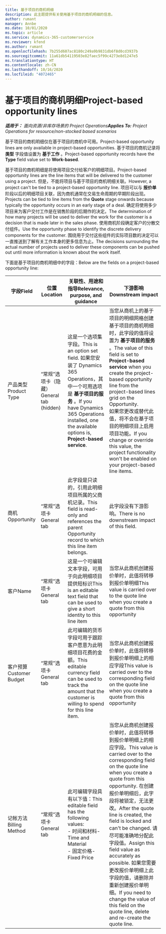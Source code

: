 ```yaml
---
title: 基于项目的商机明细
description: 此主题提供有关使用基于项目的商机明细的信息。
author: rumant
manager: Annbe
ms.date: 10/01/2020
ms.topic: article
ms.service: dynamics-365-customerservice
ms.reviewer: kfend
ms.author: rumant
ms.openlocfilehash: 7b255d607ac8180c249a9b9831db6f8d0cd3937b
ms.sourcegitcommit: 11a61db54119503e82faec5f99c4273e8d1247e5
ms.translationtype: HT
ms.contentlocale: zh-CN
ms.lasthandoff: 10/16/2020
ms.locfileid: "4072465"
---
```

# <a name="project-based-opportunity-lines"></a><span data-ttu-id="c561c-103">基于项目的商机明细</span><span class="sxs-lookup"><span data-stu-id="c561c-103">Project-based opportunity lines</span></span>

<span data-ttu-id="c561c-104">_**适用于：** 面向资源/非库存场景的 Project Operations_</span><span class="sxs-lookup"><span data-stu-id="c561c-104">_**Applies To:** Project Operations for resource/non-stocked based scenarios_</span></span>


<span data-ttu-id="c561c-105">基于项目的商机明细仅在基于项目的商机中可用。</span><span class="sxs-lookup"><span data-stu-id="c561c-105">Project-based opportunity lines are only available in project-based opportunities.</span></span> <span data-ttu-id="c561c-106">基于项目的商机记录将 **类型** 字段值设置为 **基于工作** 。</span><span class="sxs-lookup"><span data-stu-id="c561c-106">Project-based opportunity records have the **Type** field value set to **Work-based**.</span></span>

<span data-ttu-id="c561c-107">基于项目的商机明细是将使用项目交付给客户的明细项目。</span><span class="sxs-lookup"><span data-stu-id="c561c-107">Project-based opportunity lines are the line items that will be delivered to the customer using a project.</span></span> <span data-ttu-id="c561c-108">但是，不能将项目与基于项目的商机明细关联。</span><span class="sxs-lookup"><span data-stu-id="c561c-108">However, a project can't be tied to a project-based opportunity line.</span></span> <span data-ttu-id="c561c-109">项目可以与 **报价单** 阶段以后的明细项目关联，因为商机通常在交易生命周期的早期阶段出现。</span><span class="sxs-lookup"><span data-stu-id="c561c-109">Projects can be tied to line items from the **Quote** stage onwards because typically the opportunity occurs in an early stage of a deal.</span></span> <span data-ttu-id="c561c-110">确定将使用多少项目来为客户交付工作是在销售阶段的后期作的决定。</span><span class="sxs-lookup"><span data-stu-id="c561c-110">The determination of how many projects will be used to deliver the work for the customer is a decision that is made later in the sales phase.</span></span> <span data-ttu-id="c561c-111">使用商机阶段确定客户的分散交付组件。</span><span class="sxs-lookup"><span data-stu-id="c561c-111">Use the opportunity phase to identify the discrete delivery components for the customer.</span></span> <span data-ttu-id="c561c-112">围绕用于交付这些组件的实际项目数的决定可以一直推送到了解有关工作本身的更多信息为止。</span><span class="sxs-lookup"><span data-stu-id="c561c-112">The decisions surrounding the actual number of projects used to deliver these components can be pushed out until more information is known about the work itself.</span></span>

<span data-ttu-id="c561c-113">下面是基于项目的商机明细中的字段：</span><span class="sxs-lookup"><span data-stu-id="c561c-113">Below are the fields on a project-based opportunity line:</span></span>

| <span data-ttu-id="c561c-114">**字段**</span><span class="sxs-lookup"><span data-stu-id="c561c-114">**Field**</span></span> | <span data-ttu-id="c561c-115">**位置**</span><span class="sxs-lookup"><span data-stu-id="c561c-115">**Location**</span></span> | <span data-ttu-id="c561c-116">**关联性、用途和指导**</span><span class="sxs-lookup"><span data-stu-id="c561c-116">**Relevance, purpose, and guidance**</span></span> | <span data-ttu-id="c561c-117">**下游影响**</span><span class="sxs-lookup"><span data-stu-id="c561c-117">**Downstream impact**</span></span> |
| --- | --- | --- | --- |
| <span data-ttu-id="c561c-118">产品类型</span><span class="sxs-lookup"><span data-stu-id="c561c-118">Product Type</span></span> | <span data-ttu-id="c561c-119">“常规”选项卡（隐藏）</span><span class="sxs-lookup"><span data-stu-id="c561c-119">General tab (hidden)</span></span> | <span data-ttu-id="c561c-120">这是一个选项集字段。</span><span class="sxs-lookup"><span data-stu-id="c561c-120">This is an option set field.</span></span> <span data-ttu-id="c561c-121">如果您安装了 Dynamics 365 Operations，其中一个可用选项是 **基于项目的服务** 。</span><span class="sxs-lookup"><span data-stu-id="c561c-121">If you have Dynamics 365 Operations installed, one the available options is, **Project-based service**.</span></span>  | <span data-ttu-id="c561c-122">当您从商机上的基于项目的明细网格创建基于项目的商机明细时，此字段的值将设置为 **基于项目的服务** 。</span><span class="sxs-lookup"><span data-stu-id="c561c-122">The value of this field is set to **Project-based service** when you create the project-based opportunity line from the project-based lines grid on the Opportunity.</span></span> <br> <span data-ttu-id="c561c-123">如果您更改或替代此值，将不会在基于项目的明细项目上启用项目功能。</span><span class="sxs-lookup"><span data-stu-id="c561c-123">If you change or override this value, the project functionality won't be enabled on your project-based line items.</span></span> |
| <span data-ttu-id="c561c-124">商机​​</span><span class="sxs-lookup"><span data-stu-id="c561c-124">Opportunity</span></span> | <span data-ttu-id="c561c-125">“常规”选项卡</span><span class="sxs-lookup"><span data-stu-id="c561c-125">General tab</span></span> | <span data-ttu-id="c561c-126">此字段是只读的，引用此明细项目所属的父商机记录。</span><span class="sxs-lookup"><span data-stu-id="c561c-126">This field is read-only and references the parent Opportunity record to which this line item belongs.</span></span> | <span data-ttu-id="c561c-127">此字段没有下游影响。</span><span class="sxs-lookup"><span data-stu-id="c561c-127">There is no downstream impact of this field.</span></span> |
| <span data-ttu-id="c561c-128">客户</span><span class="sxs-lookup"><span data-stu-id="c561c-128">Name</span></span> | <span data-ttu-id="c561c-129">“常规”选项卡</span><span class="sxs-lookup"><span data-stu-id="c561c-129">General tab</span></span> | <span data-ttu-id="c561c-130">这是一个可编辑文本字段，可用于向此明细项目提供短标识</span><span class="sxs-lookup"><span data-stu-id="c561c-130">This is an editable text field that can be used to give a short identity to this line item</span></span> | <span data-ttu-id="c561c-131">当您从此商机创建报价单时，此值将转移到报价单明细</span><span class="sxs-lookup"><span data-stu-id="c561c-131">This value is carried over to the quote line when you create a quote from this opportunity</span></span> |
| <span data-ttu-id="c561c-132">客户预算</span><span class="sxs-lookup"><span data-stu-id="c561c-132">Customer Budget</span></span> | <span data-ttu-id="c561c-133">“常规”选项卡</span><span class="sxs-lookup"><span data-stu-id="c561c-133">General tab</span></span> | <span data-ttu-id="c561c-134">此可编辑的货币字段可用于跟踪客户愿意为此明细项目花费的金额。</span><span class="sxs-lookup"><span data-stu-id="c561c-134">This editable currency field can be used to track the amount that the customer is willing to spend for this line item.</span></span> | <span data-ttu-id="c561c-135">当您从此商机创建报价单时，此值将转移到报价单明细上的相应字段</span><span class="sxs-lookup"><span data-stu-id="c561c-135">This value is carried over to the corresponding field on the quote line when you create a quote from this opportunity</span></span> |
| <span data-ttu-id="c561c-136">记帐方法</span><span class="sxs-lookup"><span data-stu-id="c561c-136">Billing Method</span></span> | <span data-ttu-id="c561c-137">“常规”选项卡</span><span class="sxs-lookup"><span data-stu-id="c561c-137">General tab</span></span> | <span data-ttu-id="c561c-138">此可编辑字段具有以下值：</span><span class="sxs-lookup"><span data-stu-id="c561c-138">This editable field has the following values:</span></span></br><span data-ttu-id="c561c-139">- 时间和材料</span><span class="sxs-lookup"><span data-stu-id="c561c-139">- Time and Material</span></span></br><span data-ttu-id="c561c-140">- 固定价格</span><span class="sxs-lookup"><span data-stu-id="c561c-140">- Fixed Price</span></span> | <span data-ttu-id="c561c-141">当您从此商机创建报价单时，此值将转移到报价单明细上的相应字段。</span><span class="sxs-lookup"><span data-stu-id="c561c-141">This value is carried over to the corresponding field on the quote line when you create a quote from this opportunity.</span></span> <span data-ttu-id="c561c-142">在创建报价单明细后，此字段将被锁定，无法更改。</span><span class="sxs-lookup"><span data-stu-id="c561c-142">After the quote line is created, the field is locked and can't be changed.</span></span> <span data-ttu-id="c561c-143">请尽可能准确地分配此字段值。</span><span class="sxs-lookup"><span data-stu-id="c561c-143">Assign this field value as accurately as possible.</span></span> <span data-ttu-id="c561c-144">如果您需要更改报价单明细上此字段的值，请删除并重新创建报价单明细。</span><span class="sxs-lookup"><span data-stu-id="c561c-144">If you need to change the value of this field on the quote line, delete and re-create the quote line.</span></span> |

